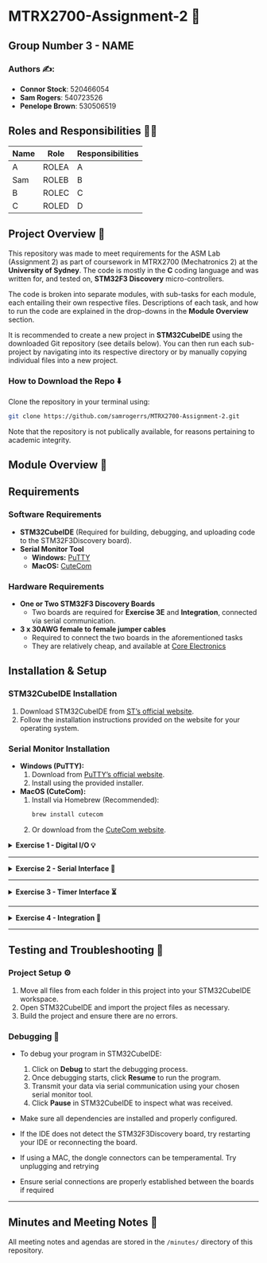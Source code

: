 
# MTRX2700-Assignment-2 🤖
## Group Number 3 - NAME

### **Authors ✍️:**  
- **Connor Stock**: 520466054  
- **Sam Rogers**: 540723526  
- **Penelope Brown**: 530506519 

## Roles and Responsibilities 👷‍♂️

| Name            | Role                  | Responsibilities                      |  
|----------------|----------------------|--------------------------------------|  
| A  | ROLEA     | A |  
| Sam      | ROLEB   | B |  
| B  | ROLEC    | C|  
| C    |  ROLED   | D | 

## Project Overview 📜
This repository was made to meet requirements for the ASM Lab (Assignment 2) as part of coursework in MTRX2700 (Mechatronics 2) at the **University of Sydney**. The code is mostly in the **C** coding language and was written for, and tested on, **STM32F3 Discovery** micro-controllers.  

The code is broken into separate modules, with sub-tasks for each module, each entailing their own respective files. Descriptions of each task, and how to run the code are explained in the drop-downs in the **Module Overview** section.  

It is recommended to create a new project in **STM32CubeIDE** using the downloaded Git repository (see details below). You can then run each sub-project by navigating into its respective directory or by manually copying individual files into a new project.

### How to Download the Repo ⬇️
Clone the repository in your terminal using:
   ```bash
   git clone https://github.com/samrogerrs/MTRX2700-Assignment-2.git
   ```
Note that the repository is not publically available, for reasons pertaining to academic integrity.
## Module Overview 📂

## Requirements
### Software Requirements
- **STM32CubeIDE** (Required for building, debugging, and uploading code to the STM32F3Discovery board).
- **Serial Monitor Tool**
  - **Windows:** [PuTTY](https://www.putty.org/)
  - **MacOS:** [CuteCom](https://cutecom.sourceforge.io/)

### Hardware Requirements
- **One or Two STM32F3 Discovery Boards**
  - Two boards are required for **Exercise 3E** and **Integration**, connected via serial communication.
- **3 x 30AWG female to female jumper cables**
  - Required to connect the two boards in the aforementioned tasks
  - They are relatively cheap, and available at [Core Electronics](https://core-electronics.com.au/female-to-female-dupont-line-40-pin-10cm-24awg.html?gad_source=1&gclid=Cj0KCQjw4v6-BhDuARIsALprm32sz4oCAe0GOuz8QdB3mVvDaUouCLKruWdyOYjAz_SCJl4C5ngxbRAaAuPGEALw_wcB)


## Installation & Setup
### STM32CubeIDE Installation
1. Download STM32CubeIDE from [ST’s official website](https://www.st.com/en/development-tools/stm32cubeide.html).
2. Follow the installation instructions provided on the website for your operating system.

### Serial Monitor Installation
- **Windows (PuTTY):**
  1. Download from [PuTTY’s official website](https://www.putty.org/).
  2. Install using the provided installer.
- **MacOS (CuteCom):**
  1. Install via Homebrew (Recommended):
     ```bash
     brew install cutecom
     ```
  2. Or download from the [CuteCom website](https://cutecom.sourceforge.io/).


<details>
<summary><strong>Exercise 1 - Digital I/O 💡</strong></summary>

<details>
<summary><strong>Task 1A</strong></summary>

#### Description
This module encapsulates the digital I/O functionality for controlling LEDs and handling button presses on the STM32F303 Discovery board. When initialized, it configures the button (PA0) to trigger an interrupt that toggles between lighting the upper half (PE12-PE15) and lower half (PE8-PE11) of the LEDs.

# Digital I/O Module

#### Description
This module makes it easy to control the LEDs and respond to button presses on the STM32F303 Discovery board. When you set it up, pressing the user button automatically toggles between lighting the top half and bottom half of the board's LEDs.

#### Usage
To use this module in your project:

```c
#include "dio.h"

int main(void)
{
    // Set up the module
    dio_init();
    
    // Start with the bottom half of LEDs lit
    dio_set_led_state(0x0F);
    
    // Optional: add a 2-second delay between button responses
    dio_set_led_rate(2000);

    // Main loop - the button press interrupt handles everything
    for(;;) {
        // Your code can go here
    }
}
```

The module takes care of all the hardware setup behind the scenes. If you want to customize what happens when the button is pressed, you can provide your own function:

```c
dio_init(&button_pressed);

// Your custom button handler
void button_pressed(void)
{
    uint8_t current_state = dio_get_led_state();
    
    if ((current_state & 0xF0) == 0xF0) {
        dio_set_led_state(0x0F);  // Switch to bottom half
    } else {
        dio_set_led_state(0xF0);  // Switch to top half
    }
}
```

#### Testing
Here's how to check if everything is working:

1. Load the program onto your STM32F303 Discovery board
2. When it starts running, you should see the bottom half of the LEDs light up
3. Press the blue user button on the board
4. The top half of LEDs should now light up (and the bottom half should turn off)
5. Press the button again and it should switch back

If you set a rate limit (like the 2000ms example above), the board will ignore button presses that come too quickly. Try pressing the button rapidly to see this in action - the LEDs should only change state if you wait long enough between presses.

To dig deeper into how it works, you can use the debugger to place a breakpoint where the button press is detected and watch the code respond when you press the button.




</details>

<details>
<summary><strong>Task 1B</strong></summary>

#### **Description**
Insert description

#### **Usage**
Insert how to use

### **Testing**
Insert how module was tested

</details>

<details>
<summary><strong>Task 1C</strong></summary>

#### **Description**
Insert description

#### **Usage**
Insert how to use

### **Testing**
Insert how module was tested
</details>

<details>
<summary><strong>Task 1D</strong></summary>

#### **Description**
Insert description

#### **Usage**
Insert how to use

### **Testing**
Insert how module was tested

</details>

</details>

---

<details>
<summary><strong>Exercise 2 - Serial Interface 📡</strong></summary>

<details>
<summary><strong>Task 2A</strong></summary>

#### **Description**
Insert description

#### **Usage**
Insert how to use

### **Testing**
Insert how module was tested
</details>

<details>
<summary><strong>Task 2B</strong></summary>

#### **Description**
Insert description

#### **Usage**
Insert how to use

### **Testing**
Insert how module was tested

</details>

<details>
<summary><strong>Task 2C</strong></summary>

#### **Description**
Insert description

#### **Usage**
Insert how to use

### **Testing**
Insert how module was tested

</details>

<details>
<summary><strong>Task 2D</strong></summary>

#### **Description**
Insert description

#### **Usage**
Insert how to use

### **Testing**
Insert how module was tested

</details>

</details>

---

<details>
<summary><strong>Exercise 3 - Timer Interface ⏳</strong></summary>

<details>
<summary><strong>Task 3A</strong></summary>

#### **Description**
Insert description

#### **Usage**
Insert how to use

### **Testing**
Insert how module was tested

</details>

<details>
<summary><strong>Task 3B</strong></summary>

#### **Description**
This task recieves an input string of characters from the PC serial communication terminal, which it will read character by character before storing it in memory on the microcontroller.

#### **Usage**
First open CuteCom (Mac) or PuTTY (Windows) and connect to the USB port you have connected to the microcontroller, as well as choosing the appropriate baud rate (115200 in this case). Then, debug `assembly.s` in the STM32CubeIDE and manually step through the code until line 39 is reached:
```assembly
	loop_forever:
    	LDR R0, =USART1            @ Load base address of UART
```
You will then resume the code by pressing F8, and send the given string using the CuteCom serial communication terminal. Suspend the code. To check that the message has been recieved, enable Memory Browser, and paste in the address that is currently stored in `R6`. The resulting hex values stored at this address will be displayed, as well as the ASCII representation on the far right where your string should now be stored.
The program has allocated for 62 bytes (or 62 ASCII characters) to be transmitted as seen in lines 13-17 of `assembly.s`. 
```assembly
	@ Allocate space for the incoming buffer
	incoming_buffer: .byte 62
	
	@ Store the size of the buffer
	incoming_counter: .byte 62
```
If you wish to transmit a longer message, you will need to increase the buffer and counter sizes accordingly.
</details>

<details>
<summary><strong>Task 3C</strong></summary>
  
#### **Description**
Insert description

#### **Usage**
Insert how to use

### **Testing**
Insert how module was tested

</details>



</details>

---

<details>
<summary><strong>Exercise 4 - Integration 🔄</strong></summary>

#### **Description**
Insert description

#### **Usage**
Insert how to use

### **Testing**
Insert how module was tested


</details>

---




## Testing and Troubleshooting 🧪
### Project Setup ⚙️
1. Move all files from each folder in this project into your STM32CubeIDE workspace.
2. Open STM32CubeIDE and import the project files as necessary.
3. Build the project and ensure there are no errors.


### Debugging 🐞
- To debug your program in STM32CubeIDE:
  1. Click on **Debug** to start the debugging process.
  2. Once debugging starts, click **Resume** to run the program.
  3. Transmit your data via serial communication using your chosen serial monitor tool.
  4. Click **Pause** in STM32CubeIDE to inspect what was received.


- Make sure all dependencies are installed and properly configured.
- If the IDE does not detect the STM32F3Discovery board, try restarting your IDE or reconnecting the board.
- If using a MAC, the dongle connectors can be temperamental. Try unplugging and retrying
- Ensure serial connections are properly established between the boards if required

  
---

## Minutes and Meeting Notes 📁

All meeting notes and agendas are stored in the `/minutes/` directory of this repository.




